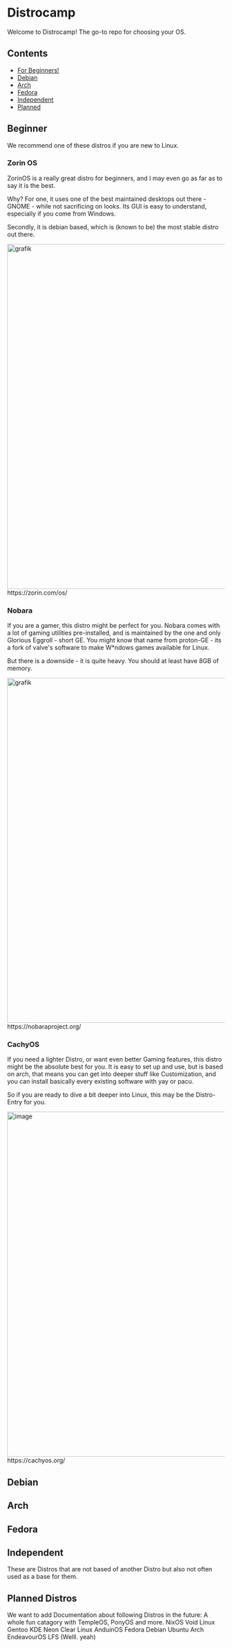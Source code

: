 # Distrocamp

Welcome to Distrocamp! The go-to repo for choosing your OS.

## Contents
- [For Beginners!](#Beginner)
- [Debian](#Debian)
- [Arch](#Arch)
- [Fedora](#Fedora)
- [Independent](#Independent)
- [Planned](#Planned)

## Beginner
We recommend one of these distros if you are new to Linux.
### Zorin OS
ZorinOS is a really great distro for beginners, and I may even go as far as to say it is the best.

Why? For one, it uses one of the best maintained desktops out there - GNOME - while not sacrificing on looks. Its GUI is easy to understand, especially if you come from Windows.

Secondly, it is debian based, which is (known to be) the most stable distro out there.

<img width="1272" height="799" alt="grafik" src="https://github.com/user-attachments/assets/67f584c4-1c57-4d20-8185-0cde5ce1c2f5" />
https://zorin.com/os/

### Nobara
If you are a gamer, this distro might be perfect for you. Nobara comes with a lot of gaming utilities pre-installed, and is maintained by the one and only Glorious Eggroll - short GE.
You might know that name from proton-GE - its a fork of valve's software to make W*ndows games available for Linux.

But there is a downside - it is quite heavy. You should at least have 8GB of memory.

<img width="1279" height="799" alt="grafik" src="https://github.com/user-attachments/assets/06c69ae7-4c12-4568-b372-eb79800dfad5" />
https://nobaraproject.org/

### CachyOS
If you need a lighter Distro, or want even better Gaming features, this distro might be the absolute best for you.
It is easy to set up and use, but is based on arch, that means you can get into deeper stuff like Customization, and you can install basically every existing software with yay or pacu.

So if you are ready to dive a bit deeper into Linux, this may be the Distro-Entry for you.

<img width="1279" height="799" alt="image" src="https://github.com/user-attachments/assets/943d79cc-9ee9-4809-ab00-5800b3df7ca7" />
https://cachyos.org/

## Debian

## Arch

## Fedora

## Independent
These are Distros that are not based of another Distro but also not often used as a base for them.

## Planned Distros
We want to add Documentation about following Distros in the future:
A whole fun catagory with TempleOS, PonyOS and more.
NixOS
Void Linux
Gentoo
KDE Neon
Clear Linux
AnduinOS
Fedora
Debian
Ubuntu
Arch
EndeavourOS
LFS (Welll. yeah)
